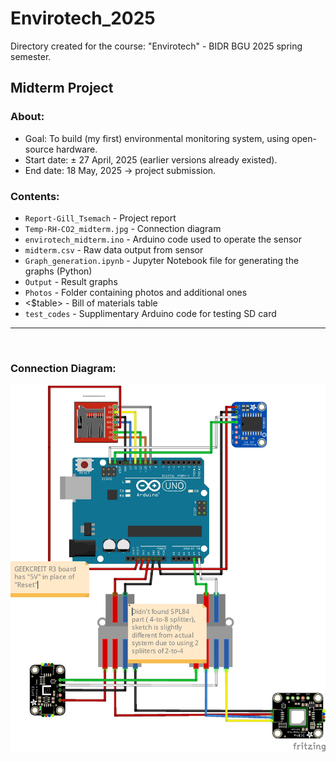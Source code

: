 # Envirotech_2025
Directory created for the course: "Envirotech" - BIDR BGU 2025 spring semester. 

## Midterm Project
### About:
* Goal: To build (my first) environmental monitoring system, using open-source hardware.
* Start date: ± 27 April, 2025 (earlier versions already existed). 
* End date: 18 May, 2025 -> project submission. 

### Contents:
* `Report-Gill_Tsemach` - Project report
* `Temp-RH-CO2_midterm.jpg` - Connection diagram
* `envirotech_midterm.ino` - Arduino code used to operate the sensor
* `midterm.csv` - Raw data output from sensor
* `Graph_generation.ipynb` - Jupyter Notebook file for generating the graphs (Python)
* `Output` - Result graphs
* `Photos` - Folder containing photos and additional ones
* <$table> - Bill of materials table
* `test_codes` - Supplimentary Arduino code for testing SD card

---

<br>

### Connection Diagram: 

![Alt text](Temp-RH-CO2_midterm.jpg)